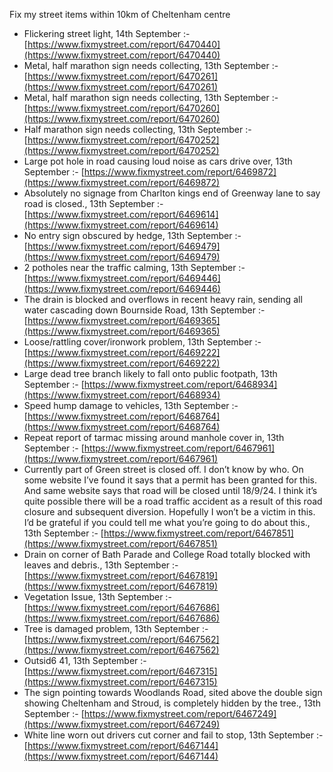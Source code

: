 Fix my street items within 10km of Cheltenham centre

<!-- fix_marker starts -->

- Flickering street light, 14th September :- [https://www.fixmystreet.com/report/6470440](https://www.fixmystreet.com/report/6470440)
- Metal, half marathon sign needs collecting, 13th September :- [https://www.fixmystreet.com/report/6470261](https://www.fixmystreet.com/report/6470261)
- Metal, half marathon sign needs collecting, 13th September :- [https://www.fixmystreet.com/report/6470260](https://www.fixmystreet.com/report/6470260)
- Half marathon sign needs collecting, 13th September :- [https://www.fixmystreet.com/report/6470252](https://www.fixmystreet.com/report/6470252)
- Large pot hole in road causing loud noise as cars drive over, 13th September :- [https://www.fixmystreet.com/report/6469872](https://www.fixmystreet.com/report/6469872)
- Absolutely no signage from Charlton kings end of Greenway lane to say road is closed., 13th September :- [https://www.fixmystreet.com/report/6469614](https://www.fixmystreet.com/report/6469614)
- No entry sign obscured by hedge, 13th September :- [https://www.fixmystreet.com/report/6469479](https://www.fixmystreet.com/report/6469479)
- 2 potholes near the traffic calming, 13th September :- [https://www.fixmystreet.com/report/6469446](https://www.fixmystreet.com/report/6469446)
- The drain is blocked and overflows in recent heavy rain, sending all water cascading down Bournside Road, 13th September :- [https://www.fixmystreet.com/report/6469365](https://www.fixmystreet.com/report/6469365)
- Loose/rattling cover/ironwork problem, 13th September :- [https://www.fixmystreet.com/report/6469222](https://www.fixmystreet.com/report/6469222)
- Large dead tree branch likely to fall onto public footpath, 13th September :- [https://www.fixmystreet.com/report/6468934](https://www.fixmystreet.com/report/6468934)
- Speed hump damage to vehicles, 13th September :- [https://www.fixmystreet.com/report/6468764](https://www.fixmystreet.com/report/6468764)
- Repeat report of tarmac missing around manhole cover in, 13th September :- [https://www.fixmystreet.com/report/6467961](https://www.fixmystreet.com/report/6467961)
- Currently part of Green street is closed off. I don’t know by who. On some website I’ve found it says that a permit has been granted for this. And same website says that road will be closed until 18/9/24. I think it’s quite possible there will be a road traffic accident as a result of this road closure and subsequent diversion. Hopefully I won’t be a victim in this. I’d be grateful if you could tell me what you’re going to do about this., 13th September :- [https://www.fixmystreet.com/report/6467851](https://www.fixmystreet.com/report/6467851)
- Drain on corner of Bath Parade and College Road totally blocked with leaves and debris., 13th September :- [https://www.fixmystreet.com/report/6467819](https://www.fixmystreet.com/report/6467819)
- Vegetation Issue, 13th September :- [https://www.fixmystreet.com/report/6467686](https://www.fixmystreet.com/report/6467686)
- Tree is damaged problem, 13th September :- [https://www.fixmystreet.com/report/6467562](https://www.fixmystreet.com/report/6467562)
- Outsid6 41, 13th September :- [https://www.fixmystreet.com/report/6467315](https://www.fixmystreet.com/report/6467315)
- The sign pointing towards Woodlands Road, sited above the double sign showing Cheltenham and Stroud, is completely hidden by the tree., 13th September :- [https://www.fixmystreet.com/report/6467249](https://www.fixmystreet.com/report/6467249)
- White line worn out drivers cut corner and fail to stop, 13th September :- [https://www.fixmystreet.com/report/6467144](https://www.fixmystreet.com/report/6467144)

<!-- fix_marker ends -->